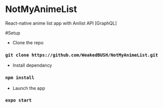 # NotMyAnimeList
React-native anime list app with Anilist API [GraphQL]


#Setup 

- Clone the repo

### `git clone https://github.com/WeakedBUSH/NotMyAnimeList.git`

- Install dependancy 

### `npm install`

- Launch the app 

### `expo start`
